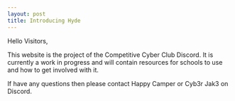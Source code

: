 ```yaml
---
layout: post
title: Introducing Hyde
---
```


Hello Visitors,

This website is the project of the Competitive Cyber Club Discord. It is currently a work in progress and will contain resources for schools to use and how to get involved with it.

If have any questions then please contact Happy Camper or Cyb3r Jak3 on Discord.
